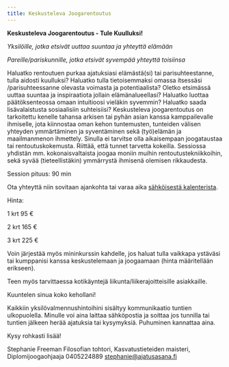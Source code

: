 ```yaml
---
title: Keskusteleva Joogarentoutus
---
```


**Keskusteleva Joogarentoutus  - Tule Kuulluksi!**

*Yksilöille, jotka etsivät uuttaa suuntaa ja yhteyttä elämään*

*Pareille/pariskunnille, jotka etsivät syvempää yhteyttä toisiinsa*

Haluatko rentoutuen purkaa ajatuksiasi elämästä(si) tai parisuhteestanne, tulla aidosti kuulluksi? Haluatko tulla tietoisemmaksi omassa itsessäsi /parisuhteessanne olevasta voimasta ja potentiaalista? Oletko etsimässä uuttaa suuntaa ja inspiraatiota jollain elämänalueellasi? Haluatko luottaa päätöksenteossa omaan intuitioosi vieläkin syvemmin? Haluatko saada lisävalaistusta sosiaalisiin suhteisiisi? Keskusteleva joogarentoutus on tarkoitettu kenelle tahansa arkisen tai pyhän asian kanssa kamppailevalle ihmiselle, jota kiinnostaa oman kehon tuntemusten, tunteiden välisen yhteyden ymmärtäminen ja syventäminen sekä (työ)elämän ja maailmanmenon ihmettely. Sinulla ei tarvitse olla aikaisempaan joogataustaa tai rentoutuskokemusta. Riittää, että tunnet tarvetta kokeilla. Sessiossa yhdistän mm. kokonaisvaltaista joogaa moniin muihin rentoutustekniikkoihin, sekä syvää (tieteellistäkin) ymmärrystä ihmisenä olemisen rikkaudesta.

Session pituus: 90 min

Ota yhteyttä niin sovitaan ajankohta tai varaa aika <span class="ajanvaraus-link">[sähköisestä kalenterista](ajanvaraus.html)</span>. 

Hinta:   

 1 krt   95 €

 2 krt  165 €

 3 krt  225 €

Voin järjestää myös mininkurssin kahdelle, jos haluat tulla vaikkapa ystäväsi tai kumppanisi kanssa keskustelemaan ja joogaamaan (hinta määritellään erikseen).

Teen myös tarvittaessa kotikäyntejä liikunta/liikerajoitteisille asiakkaille.

Kuuntelen sinua koko kehollani!

Kaikkiin yksilövalmennushintoihini sisältyy kommunikaatio tuntien ulkopuolella. Minulle voi aina laittaa sähköpostia ja soittaa jos tunnilla tai tuntien jälkeen herää ajatuksia tai kysymyksiä. Puhuminen kannattaa aina.

Kysy rohkasti lisää!

Stephanie Freeman
Filosofian tohtori, Kasvatustieteiden maisteri, Diplomijoogaohjaaja
0405224889
stephanie@ajatusasana.fi


